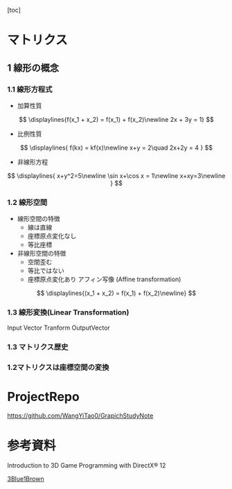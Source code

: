 [toc]

# マトリクス

## 1 線形の概念

### 1.1 線形方程式

- 加算性質

$$
\displaylines{f(x_1 + x_2) = f(x_1) + f(x_2)\newline
2x + 3y = 1}
$$

- 比例性質

$$
\displaylines{
f(kx) = kf(x)\newline
x+y = 2\quad
2x+2y = 4
}
$$

- 非線形方程

$$
\displaylines{
x+y^2=5\newline
\sin x+\cos x = 1\newline
x+xy=3\newline
}
$$

### 1.2 線形空間

- 線形空間の特徴
  - 線は直線
  - 座標原点変化なし
  - 等比座標
- 非線形空間の特徴
  - 空間歪む
  - 等比ではない
  - 座標原点変化あり アフィン写像 (Affine transformation)

$$
\displaylines{(x_1 + x_2) = f(x_1) + f(x_2)\newline}
$$

### 1.3 線形変換(Linear Transformation)

Input Vector Tranform OutputVector

### 1.3 マトリクス歴史



### 1.2マトリクスは座標空間の変換

# ProjectRepo

https://github.com/WangYiTao0/GrapichStudyNote

# 参考資料

Introduction to 3D Game Programming with DirectX® 12

[3Blue1Brown](https://www.youtube.com/c/3blue1brown)